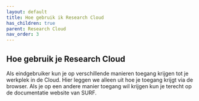 ```yaml
---
layout: default
title: Hoe gebruik ik Research Cloud
has_children: true
parent: Research Cloud
nav_order: 3
---
```


## Hoe gebruik je Research Cloud
Als eindgebruiker kun je op verschillende manieren toegang krijgen tot je werkplek in de Cloud. Hier leggen we alleen uit hoe je toegang krijgt via de browser. Als je op een andere manier toegang wil krijgen kun je terecht op de documentatie website van SURF.